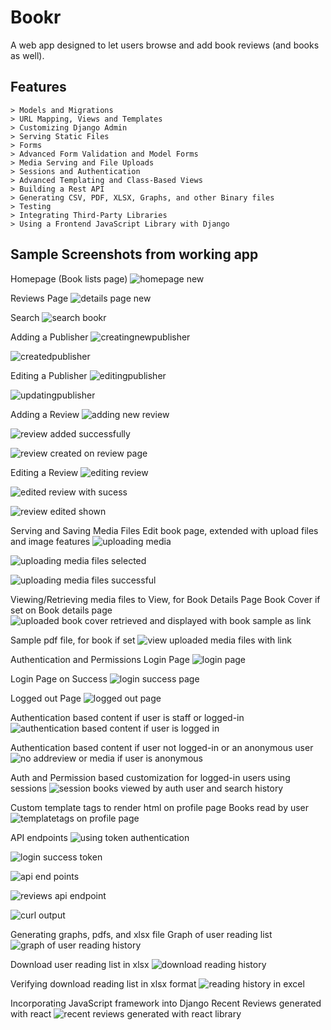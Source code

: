 # Bookr 
A web app designed to let users browse and add book reviews (and books as well). 

## Features
```
> Models and Migrations
> URL Mapping, Views and Templates
> Customizing Django Admin
> Serving Static Files
> Forms
> Advanced Form Validation and Model Forms
> Media Serving and File Uploads
> Sessions and Authentication
> Advanced Templating and Class-Based Views
> Building a Rest API
> Generating CSV, PDF, XLSX, Graphs, and other Binary files
> Testing
> Integrating Third-Party Libraries
> Using a Frontend JavaScript Library with Django
```

## Sample Screenshots from working app
Homepage (Book lists page)
![homepage new](https://github.com/natcobbinah/Bookr_Django/assets/10479361/ba9bbe01-0289-491d-b43c-3d1c9cd2a709)

Reviews Page
![details page new](https://github.com/natcobbinah/Bookr_Django/assets/10479361/43bddc92-60e5-4d98-b447-e288b098ecd6)

Search 
![search bookr](https://github.com/natcobbinah/Bookr_Django/assets/10479361/c3bd7bf0-193a-4681-be9c-869be3245cbc)

Adding a Publisher
![creatingnewpublisher](https://github.com/natcobbinah/Bookr_Django/assets/10479361/4b0f8059-1dcb-433e-8680-58eb673a9c73)

![createdpublisher](https://github.com/natcobbinah/Bookr_Django/assets/10479361/9c6921e6-74a8-491d-b700-c77da3dfba93)

Editing a Publisher
![editingpublisher](https://github.com/natcobbinah/Bookr_Django/assets/10479361/703b94ba-257f-4a6b-b344-7862570ca95f)

![updatingpublisher](https://github.com/natcobbinah/Bookr_Django/assets/10479361/56e2e094-a79c-4cf9-8523-0a7b053e872f)

Adding a Review
![adding new review](https://github.com/natcobbinah/Bookr_Django/assets/10479361/44fac1c6-14f6-4a8b-ad88-5d5b39388c73)

![review added successfully](https://github.com/natcobbinah/Bookr_Django/assets/10479361/4b89d3c4-92b4-4946-9bea-84b4ac0eac37)

![review created on review page](https://github.com/natcobbinah/Bookr_Django/assets/10479361/cb9247c8-930f-4d2a-b137-6c6da4318d52)

Editing a Review
![editing review](https://github.com/natcobbinah/Bookr_Django/assets/10479361/528f65e4-489a-4b33-8a83-03304b0eda99)

![edited review with sucess](https://github.com/natcobbinah/Bookr_Django/assets/10479361/831868f6-e9c4-4455-ae10-cb4cb7d71825)

![review edited shown](https://github.com/natcobbinah/Bookr_Django/assets/10479361/a0da8202-aaae-4815-afb8-3f394f382ce3)

Serving and Saving Media Files
Edit book page, extended with upload files and image features
![uploading media](https://github.com/natcobbinah/Bookr_Django/assets/10479361/2e74dcc6-a310-449c-bdb9-52f6c8c26156)

![uploading media files selected](https://github.com/natcobbinah/Bookr_Django/assets/10479361/204fc307-6892-4bff-9ab3-8ba89d957dda)

![uploading media files successful](https://github.com/natcobbinah/Bookr_Django/assets/10479361/f690b4c5-d554-418b-b0f8-288b36c3b332)

Viewing/Retrieving media files to View, for Book Details Page
Book Cover if set on Book details page
![uploaded book cover retrieved and displayed with book sample as link](https://github.com/natcobbinah/Bookr_Django/assets/10479361/1d9f4eb5-80dd-4e6a-b011-fb13c493032d)

Sample pdf file, for book if set
![view uploaded media files with link](https://github.com/natcobbinah/Bookr_Django/assets/10479361/0a2c9b31-2a0a-4854-b994-250f00c263fd)

Authentication and Permissions
Login Page
![login page](https://github.com/natcobbinah/Bookr_Django/assets/10479361/6fa2dbb1-ac7c-4836-a8bc-61b6e32c38b9)

Login Page on Success
![login success page](https://github.com/natcobbinah/Bookr_Django/assets/10479361/232482f1-a51b-48b3-8172-a48bee605c6a)

Logged out Page
![logged out page](https://github.com/natcobbinah/Bookr_Django/assets/10479361/fe0cc8fe-c036-414b-9e00-9d0c3d90ddc2)

Authentication based content if user is staff or logged-in
![authentication based content if user is logged in](https://github.com/natcobbinah/Bookr_Django/assets/10479361/221efadc-f29b-4865-a369-1b3a494dcde4)

Authentication based content if user not logged-in or an anonymous user
![no addreview or media if user is anonymous](https://github.com/natcobbinah/Bookr_Django/assets/10479361/0b700a05-9248-4909-a8c5-3aae461fdc4f)

Auth and Permission based customization for logged-in users using sessions
![session books viewed by auth user and search history](https://github.com/natcobbinah/Bookr_Django/assets/10479361/1e1b8dbd-32cd-4b63-8f87-19827486cc27)

Custom template tags to render html on profile page 
Books read by user
![templatetags on profile page](https://github.com/natcobbinah/Bookr_Django/assets/10479361/05813c4d-c9a5-4906-9852-14bc05ad39d8)

API endpoints
![using token authentication](https://github.com/natcobbinah/Bookr_Django/assets/10479361/f772db53-c645-4917-88e7-b4348c5db93f)

![login success token](https://github.com/natcobbinah/Bookr_Django/assets/10479361/437d062c-c3c4-49ef-a214-58cdf54fc557)

![api end points](https://github.com/natcobbinah/Bookr_Django/assets/10479361/69dbf2ba-5d82-420d-97c6-589aaa52efc3)

![reviews api endpoint](https://github.com/natcobbinah/Bookr_Django/assets/10479361/8ebfe407-6cde-4755-8ffb-a2e4b22bd650)

![curl output](https://github.com/natcobbinah/Bookr_Django/assets/10479361/cfa1d51d-a1e8-460c-b386-d07ede6ad9b0)

Generating graphs, pdfs, and xlsx file
Graph of user reading list
![graph of user reading history](https://github.com/natcobbinah/Bookr_Django/assets/10479361/29b819dc-fad1-4e90-82c9-bbe3a31f6513)

Download user reading list in xlsx
![download reading history](https://github.com/natcobbinah/Bookr_Django/assets/10479361/9617de17-d0e8-44c1-9be8-f604c81adc28)

Verifying download reading list in xlsx format
![reading history in excel](https://github.com/natcobbinah/Bookr_Django/assets/10479361/8a77e2ca-51d7-43db-9926-f86025feee9a)

Incorporating JavaScript framework into Django
Recent Reviews generated with react
![recent reviews generated with react library](https://github.com/user-attachments/assets/96207998-03a7-49bb-b0a6-110cd1fcac98)




